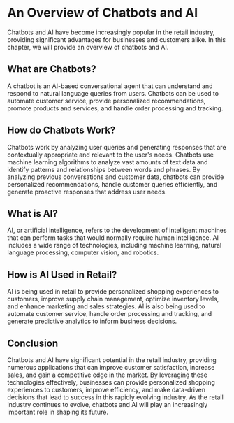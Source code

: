 An Overview of Chatbots and AI
====================================================================

Chatbots and AI have become increasingly popular in the retail industry, providing significant advantages for businesses and customers alike. In this chapter, we will provide an overview of chatbots and AI.

What are Chatbots?
------------------

A chatbot is an AI-based conversational agent that can understand and respond to natural language queries from users. Chatbots can be used to automate customer service, provide personalized recommendations, promote products and services, and handle order processing and tracking.

How do Chatbots Work?
---------------------

Chatbots work by analyzing user queries and generating responses that are contextually appropriate and relevant to the user's needs. Chatbots use machine learning algorithms to analyze vast amounts of text data and identify patterns and relationships between words and phrases. By analyzing previous conversations and customer data, chatbots can provide personalized recommendations, handle customer queries efficiently, and generate proactive responses that address user needs.

What is AI?
-----------

AI, or artificial intelligence, refers to the development of intelligent machines that can perform tasks that would normally require human intelligence. AI includes a wide range of technologies, including machine learning, natural language processing, computer vision, and robotics.

How is AI Used in Retail?
-------------------------

AI is being used in retail to provide personalized shopping experiences to customers, improve supply chain management, optimize inventory levels, and enhance marketing and sales strategies. AI is also being used to automate customer service, handle order processing and tracking, and generate predictive analytics to inform business decisions.

Conclusion
----------

Chatbots and AI have significant potential in the retail industry, providing numerous applications that can improve customer satisfaction, increase sales, and gain a competitive edge in the market. By leveraging these technologies effectively, businesses can provide personalized shopping experiences to customers, improve efficiency, and make data-driven decisions that lead to success in this rapidly evolving industry. As the retail industry continues to evolve, chatbots and AI will play an increasingly important role in shaping its future.
